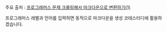 주요 출처 : [프로그래머스 문제 크롤링해서 마크다운으로 변환하기(1)](https://velog.io/@a101201031/%ED%94%84%EB%A1%9C%EA%B7%B8%EB%9E%98%EB%A8%B8%EC%8A%A4-%EB%AC%B8%EC%A0%9C-%ED%81%AC%EB%A1%A4%EB%A7%81%ED%95%B4%EC%84%9C-%EB%A7%88%ED%81%AC%EB%8B%A4%EC%9A%B4%EC%9C%BC%EB%A1%9C-%EB%B3%80%ED%99%98%ED%95%98%EA%B8%B01)

프로그래머스 레벨과 언어를 입력하면 동적으로 마크다운을 생성
코테스터디에 활용하겠습니다.
